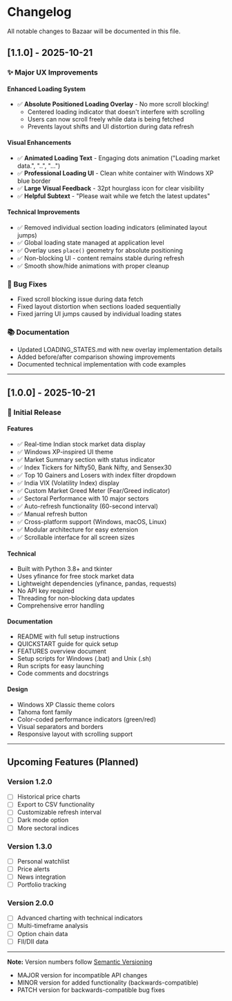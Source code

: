 # Changelog

All notable changes to Bazaar will be documented in this file.

## [1.1.0] - 2025-10-21

### ✨ Major UX Improvements

#### Enhanced Loading System

- ✅ **Absolute Positioned Loading Overlay** - No more scroll blocking!
  - Centered loading indicator that doesn't interfere with scrolling
  - Users can now scroll freely while data is being fetched
  - Prevents layout shifts and UI distortion during data refresh

#### Visual Enhancements

- ✅ **Animated Loading Text** - Engaging dots animation ("Loading market data.", "..", "...")
- ✅ **Professional Loading UI** - Clean white container with Windows XP blue border
- ✅ **Large Visual Feedback** - 32pt hourglass icon for clear visibility
- ✅ **Helpful Subtext** - "Please wait while we fetch the latest updates"

#### Technical Improvements

- ✅ Removed individual section loading indicators (eliminated layout jumps)
- ✅ Global loading state managed at application level
- ✅ Overlay uses `place()` geometry for absolute positioning
- ✅ Non-blocking UI - content remains stable during refresh
- ✅ Smooth show/hide animations with proper cleanup

### 🐛 Bug Fixes

- Fixed scroll blocking issue during data fetch
- Fixed layout distortion when sections loaded sequentially
- Fixed jarring UI jumps caused by individual loading states

### 📚 Documentation

- Updated LOADING_STATES.md with new overlay implementation details
- Added before/after comparison showing improvements
- Documented technical implementation with code examples

---

## [1.0.0] - 2025-10-21

### 🎉 Initial Release

#### Features

- ✅ Real-time Indian stock market data display
- ✅ Windows XP-inspired UI theme
- ✅ Market Summary section with status indicator
- ✅ Index Tickers for Nifty50, Bank Nifty, and Sensex30
- ✅ Top 10 Gainers and Losers with index filter dropdown
- ✅ India VIX (Volatility Index) display
- ✅ Custom Market Greed Meter (Fear/Greed indicator)
- ✅ Sectoral Performance with 10 major sectors
- ✅ Auto-refresh functionality (60-second interval)
- ✅ Manual refresh button
- ✅ Cross-platform support (Windows, macOS, Linux)
- ✅ Modular architecture for easy extension
- ✅ Scrollable interface for all screen sizes

#### Technical

- Built with Python 3.8+ and tkinter
- Uses yfinance for free stock market data
- Lightweight dependencies (yfinance, pandas, requests)
- No API key required
- Threading for non-blocking data updates
- Comprehensive error handling

#### Documentation

- README with full setup instructions
- QUICKSTART guide for quick setup
- FEATURES overview document
- Setup scripts for Windows (.bat) and Unix (.sh)
- Run scripts for easy launching
- Code comments and docstrings

#### Design

- Windows XP Classic theme colors
- Tahoma font family
- Color-coded performance indicators (green/red)
- Visual separators and borders
- Responsive layout with scrolling support

---

## Upcoming Features (Planned)

### Version 1.2.0

- [ ] Historical price charts
- [ ] Export to CSV functionality
- [ ] Customizable refresh interval
- [ ] Dark mode option
- [ ] More sectoral indices

### Version 1.3.0

- [ ] Personal watchlist
- [ ] Price alerts
- [ ] News integration
- [ ] Portfolio tracking

### Version 2.0.0

- [ ] Advanced charting with technical indicators
- [ ] Multi-timeframe analysis
- [ ] Option chain data
- [ ] FII/DII data

---

**Note:** Version numbers follow [Semantic Versioning](https://semver.org/)

- MAJOR version for incompatible API changes
- MINOR version for added functionality (backwards-compatible)
- PATCH version for backwards-compatible bug fixes
